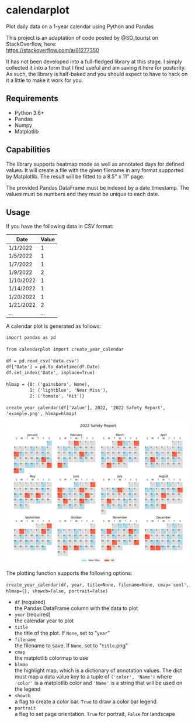 # calendarplot
Plot daily data on a 1-year calendar using Python and Pandas

This project is an adaptation of code posted by @SO_tourist on StackOverflow,
here:  
https://stackoverflow.com/a/61277350

It has not been developed into a full-fledged library at this stage.  I simply
collected it into a form that I find useful and am saving it here for posterity.
As such, the library is half-baked and you should expect to have to hack on it
a little to make it work for you.

## Requirements

- Python 3.6+
- Pandas
- Numpy
- Matplotlib

## Capabilities

The library supports heatmap mode as well as annotated days for defined values.
It will create a file with the given filename in any format supported by
Matplotlib.  The result will be fitted to a 8.5" x 11" page.

The provided Pandas DataFrame must be indexed by a date timestamp.  The values
must be numbers and they must be unique to each date.

## Usage

If you have the following data in CSV format:  

Date       | Value
---------- | -----
1/1/2022   | 1
1/5/2022   | 1
1/7/2022   | 1
1/9/2022   | 2
1/10/2022  | 1
1/14/2022  | 1
1/20/2022  | 1
1/21/2022  | 2
...        | ...

A calendar plot is generated as follows:

```
import pandas as pd

from calendarplot import create_year_calendar

df = pd.read_csv('data.csv')
df['Date'] = pd.to_datetime(df.Date)
df.set_index('Date', inplace=True)

hlmap = {0: ('gainsboro', None),
         1: ('lightblue', 'Near Miss'),
         2: ('tomato', 'Hit')}

create_year_calendar(df['Value'], 2022, '2022 Safety Report', 'example.png', hlmap=hlmap)
```

![example plot](example.png)

The plotting function supports the following options:

`create_year_calendar(df, year, title=None, filename=None, cmap='cool', hlmap={}, showcb=False, portrait=False)`

- `df` (required)  
  the Pandas DataFrame column with the data to plot
- `year` (required)  
  the calendar year to plot
- `title`  
  the title of the plot.  If `None`, set to "`year`"
- `filename`  
  the filename to save.  If `None`, set to "`title`.png"
- `cmap`  
  the matplotlib colormap to use
- `hlmap`  
  the highlight map, which is a dictionary of annotation values.  The dict must
  map a data value key to a tuple of `('color', 'Name')` where `'color'` is a
  matplotlib color and `'Name'` is a string that will be used on the legend
- `showcb`  
  a flag to create a color bar.  `True` to draw a color bar legend
- `portrait`  
  a flag to set page orientation. `True` for portrait, `False` for landscape
